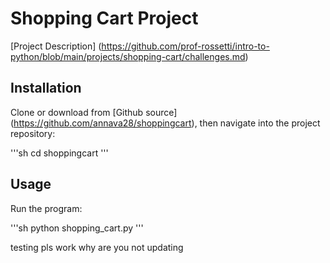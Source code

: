 # Shopping Cart Project
 
[Project Description]
(https://github.com/prof-rossetti/intro-to-python/blob/main/projects/shopping-cart/challenges.md)

## Installation 

Clone or download from [Github source] (https://github.com/annava28/shoppingcart), then navigate into the project repository:

'''sh
cd shoppingcart
'''


## Usage

Run the program:

'''sh
python shopping_cart.py
'''
 
testing pls work why are you not updating
